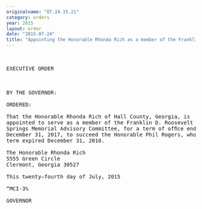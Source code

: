 ```yaml
---
originalname: "07.24.15.21"
category: orders
year: 2015
layout: order
date: "2015-07-24"
title: "Appointing the Honorable Rhonda Rich as a member of the Franklin D. Roosevelt Warm Springs Memorial Advisory Committee"
---
```

<pre>
 

EXECUTIVE ORDER

 

BY THE GOVERNOR:

ORDERED:

That the Honorable Rhonda Rich of Hall County, Georgia, is
appointed to serve as a member of the Franklin D. Roosevelt Warm
Springs Memorial Advisory Committee, for a term of ofﬁce ending
December 31, 2017, to succeed the Honorable Phil Rogers, whose
term expired December 31, 2010.

The Honorable Rhonda Rich
5555 Green Circle
Clermont, Georgia 30527

This twenty—fourth day of July, 2015

“MCI-3%

GOVERNOR

 

</pre>
